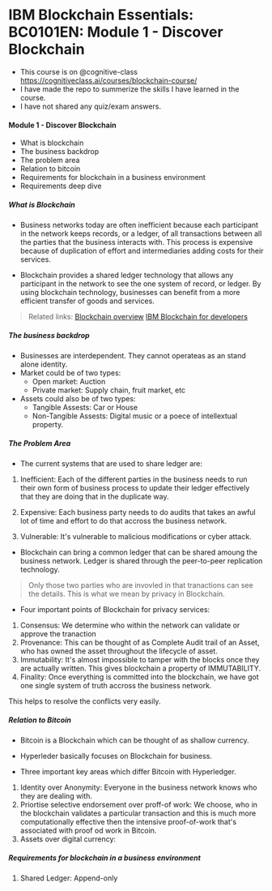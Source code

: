 # IBM Blockchain Essentials: BC0101EN: Module 1 - Discover Blockchain

- This course is on @cognitive-class https://cognitiveclass.ai/courses/blockchain-course/ 
- I have made the repo to summerize the skills I have learned in the course.
- I have not shared any quiz/exam answers. 

#### Module 1 - Discover Blockchain
- What is blockchain
- The business backdrop
- The problem area
- Relation to bitcoin
- Requirements for blockchain in a business environment
- Requirements deep dive

##### What is Blockchain
- Business networks today are often inefficient because each participant in the network keeps records, or a ledger, of all transactions between all the parties that the business interacts with. This process is expensive because of duplication of effort and intermediaries adding costs for their services.

- Blockchain provides a shared ledger technology that allows any participant in the network to see the one system of record, or ledger. By using blockchain technology, businesses can benefit from a more efficient transfer of goods and services.

> Related links: 
> [Blockchain overview](https://developer.ibm.com/courses/wp-content/uploads/sites/83/BlockchainOverview.pdf?cm_mc_uid=23535470294415401314130&cm_mc_sid_50200000=47032971540756862995)
> [IBM Blockchain for developers](https://developer.ibm.com/blockchain/?cm_mc_uid=23535470294415401314130&cm_mc_sid_50200000=47032971540756862995)

##### The business backdrop
- Businesses are interdependent. They cannot operateas as an stand alone identity.
- Market could be of two types:
	- Open market: Auction
	- Private market: Supply chain, fruit market, etc
- Assets could also be of two types:
	- Tangible Assests: Car or House
	- Non-Tangible Assests: Digital music or a poece of intellextual property.	

##### The Problem Area
- The current systems that are used to share ledger are: 
1. Inefficient: Each of the different parties in the business needs to run their own form of business process to update their ledger effectively that they are doing that in the duplicate way.

2. Expensive: Each business party needs to do audits that takes an awful lot of time and effort to do that accross the business network.

3. Vulnerable: It's vulnerable to malicious modifications or cyber attack. 


- Blockchain can bring a common ledger that can be shared amoung the business network. Ledger is shared through the peer-to-peer replication technology. 

> Only those two parties who are invovled in that tranactions can see the details. This is what we mean by privacy in Blockchain. 


- Four important points of Blockchain for privacy services:

1. Consensus: We determine who within the network can validate or approve the tranaction
2. Provenance: This can be thought of as Complete Audit trail of an Asset, who has owned the asset throughout the lifecycle of asset. 
3. Immutability: It's almost impossible to tamper with the blocks once they are actually written. This gives blockchain a property of IMMUTABILITY.
4. Finality: Once everything is committed into the blockchain, we have got one single system of truth accross the business network.

This helps to resolve the conflicts very easily.

##### Relation to Bitcoin
- Bitcoin is a Blockchain which can be thought of as shallow currency.
- Hyperleder basically focuses on Blockchain for business.

- Three important key areas which differ Bitcoin with Hyperledger.
1. Identity over Anonymity: Everyone in the business network knows who they are dealing with.
2. Priortise selective endorsement over proff-of work: We choose, who in the blockchain validates a particular transaction and this is much more computationally effective then the intensive proof-of-work that's associated with proof od work in Bitcoin.
3. Assets over digital currency:  


##### Requirements for blockchain in a business environment
1. Shared Ledger: Append-only  